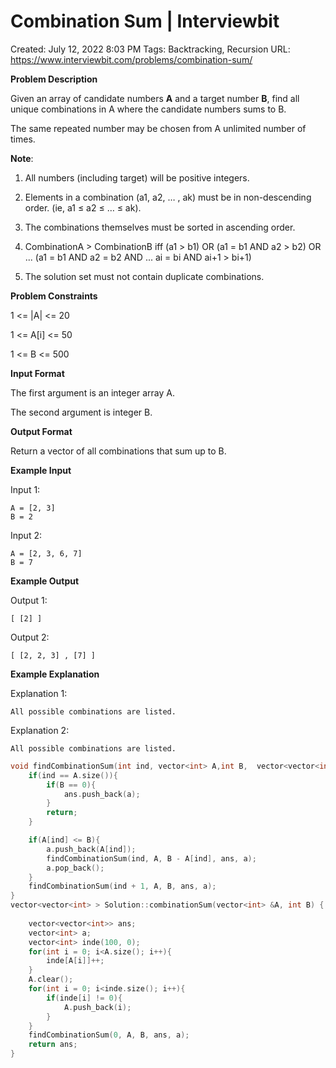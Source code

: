 # Combination Sum | Interviewbit

Created: July 12, 2022 8:03 PM
Tags: Backtracking, Recursion
URL: https://www.interviewbit.com/problems/combination-sum/

**Problem Description**

Given an array of candidate numbers **A** and a target number **B**, find all unique combinations in A where the candidate numbers sums to B.

The same repeated number may be chosen from A unlimited number of times.

**Note**:

1) All numbers (including target) will be positive integers.

2) Elements in a combination (a1, a2, … , ak) must be in non-descending order. (ie, a1 ≤ a2 ≤ … ≤ ak).

3) The combinations themselves must be sorted in ascending order.

4) CombinationA > CombinationB iff (a1 > b1) OR (a1 = b1 AND a2 > b2) OR ... (a1 = b1 AND a2 = b2 AND ... ai = bi AND ai+1 > bi+1)

5) The solution set must not contain duplicate combinations.

**Problem Constraints**

1 <= |A| <= 20

1 <= A[i] <= 50

1 <= B <= 500

**Input Format**

The first argument is an integer array A.

The second argument is integer B.

**Output Format**

Return a vector of all combinations that sum up to B.

**Example Input**

Input 1:

```
A = [2, 3]
B = 2

```

Input 2:

```
A = [2, 3, 6, 7]
B = 7

```

**Example Output**

Output 1:

```
[ [2] ]

```

Output 2:

```
[ [2, 2, 3] , [7] ]

```

**Example Explanation**

Explanation 1:

```
All possible combinations are listed.

```

Explanation 2:

```
All possible combinations are listed.

```

```cpp
void findCombinationSum(int ind, vector<int> A,int B,  vector<vector<int>> &ans,vector<int> a){
    if(ind == A.size()){
        if(B == 0){
            ans.push_back(a);
        }
        return;
    }

    if(A[ind] <= B){
        a.push_back(A[ind]);
        findCombinationSum(ind, A, B - A[ind], ans, a);
        a.pop_back();
    }
    findCombinationSum(ind + 1, A, B, ans, a);
}
vector<vector<int> > Solution::combinationSum(vector<int> &A, int B) {
    
    vector<vector<int>> ans;
    vector<int> a;
    vector<int> inde(100, 0);
    for(int i = 0; i<A.size(); i++){
        inde[A[i]]++;
    }
    A.clear();
    for(int i = 0; i<inde.size(); i++){
        if(inde[i] != 0){
            A.push_back(i);
        }
    }
    findCombinationSum(0, A, B, ans, a);
    return ans;
}
```